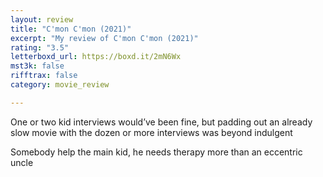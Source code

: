 ```yaml
---
layout: review
title: "C'mon C'mon (2021)"
excerpt: "My review of C'mon C'mon (2021)"
rating: "3.5"
letterboxd_url: https://boxd.it/2mN6Wx
mst3k: false
rifftrax: false
category: movie_review

---
```


One or two kid interviews would’ve been fine, but padding out an already slow movie with the dozen or more interviews was beyond indulgent

Somebody help the main kid, he needs therapy more than an eccentric uncle